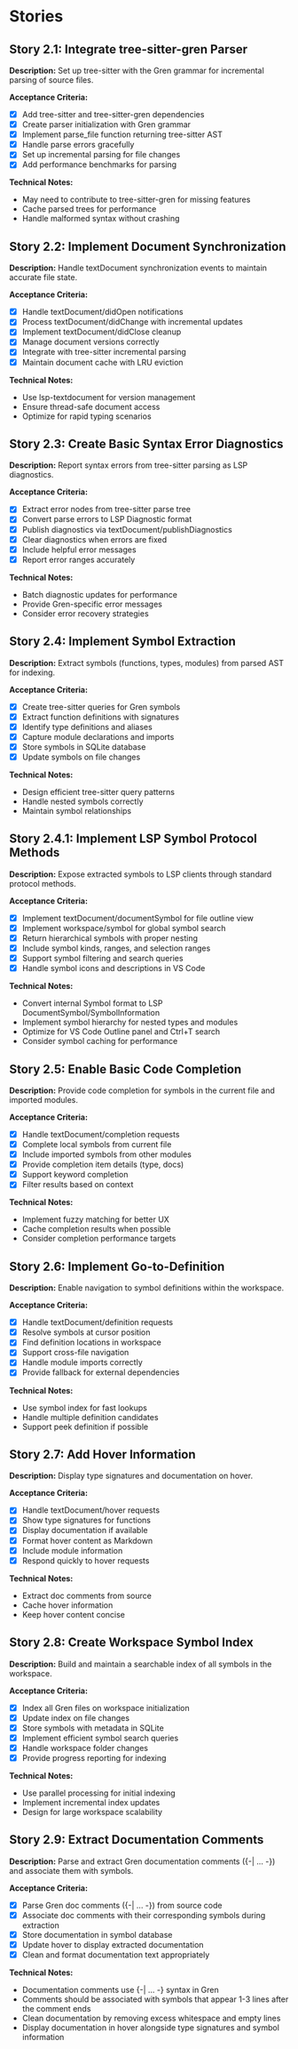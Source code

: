 # Stories

## Story 2.1: Integrate tree-sitter-gren Parser
**Description:** Set up tree-sitter with the Gren grammar for incremental parsing of source files.

**Acceptance Criteria:**
- [x] Add tree-sitter and tree-sitter-gren dependencies
- [x] Create parser initialization with Gren grammar
- [x] Implement parse_file function returning tree-sitter AST
- [x] Handle parse errors gracefully
- [x] Set up incremental parsing for file changes
- [x] Add performance benchmarks for parsing

**Technical Notes:**
- May need to contribute to tree-sitter-gren for missing features
- Cache parsed trees for performance
- Handle malformed syntax without crashing

## Story 2.2: Implement Document Synchronization
**Description:** Handle textDocument synchronization events to maintain accurate file state.

**Acceptance Criteria:**
- [x] Handle textDocument/didOpen notifications
- [x] Process textDocument/didChange with incremental updates
- [x] Implement textDocument/didClose cleanup
- [x] Manage document versions correctly
- [x] Integrate with tree-sitter incremental parsing
- [x] Maintain document cache with LRU eviction

**Technical Notes:**
- Use lsp-textdocument for version management
- Ensure thread-safe document access
- Optimize for rapid typing scenarios

## Story 2.3: Create Basic Syntax Error Diagnostics
**Description:** Report syntax errors from tree-sitter parsing as LSP diagnostics.

**Acceptance Criteria:**
- [x] Extract error nodes from tree-sitter parse tree
- [x] Convert parse errors to LSP Diagnostic format
- [x] Publish diagnostics via textDocument/publishDiagnostics
- [x] Clear diagnostics when errors are fixed
- [x] Include helpful error messages
- [x] Report error ranges accurately

**Technical Notes:**
- Batch diagnostic updates for performance
- Provide Gren-specific error messages
- Consider error recovery strategies

## Story 2.4: Implement Symbol Extraction
**Description:** Extract symbols (functions, types, modules) from parsed AST for indexing.

**Acceptance Criteria:**
- [x] Create tree-sitter queries for Gren symbols
- [x] Extract function definitions with signatures
- [x] Identify type definitions and aliases
- [x] Capture module declarations and imports
- [x] Store symbols in SQLite database
- [x] Update symbols on file changes

**Technical Notes:**
- Design efficient tree-sitter query patterns
- Handle nested symbols correctly
- Maintain symbol relationships

## Story 2.4.1: Implement LSP Symbol Protocol Methods
**Description:** Expose extracted symbols to LSP clients through standard protocol methods.

**Acceptance Criteria:**
- [x] Implement textDocument/documentSymbol for file outline view
- [x] Implement workspace/symbol for global symbol search
- [x] Return hierarchical symbols with proper nesting
- [x] Include symbol kinds, ranges, and selection ranges
- [x] Support symbol filtering and search queries
- [x] Handle symbol icons and descriptions in VS Code

**Technical Notes:**
- Convert internal Symbol format to LSP DocumentSymbol/SymbolInformation
- Implement symbol hierarchy for nested types and modules
- Optimize for VS Code Outline panel and Ctrl+T search
- Consider symbol caching for performance

## Story 2.5: Enable Basic Code Completion
**Description:** Provide code completion for symbols in the current file and imported modules.

**Acceptance Criteria:**
- [x] Handle textDocument/completion requests
- [x] Complete local symbols from current file
- [x] Include imported symbols from other modules
- [x] Provide completion item details (type, docs)
- [x] Support keyword completion
- [x] Filter results based on context

**Technical Notes:**
- Implement fuzzy matching for better UX
- Cache completion results when possible
- Consider completion performance targets

## Story 2.6: Implement Go-to-Definition
**Description:** Enable navigation to symbol definitions within the workspace.

**Acceptance Criteria:**
- [x] Handle textDocument/definition requests
- [x] Resolve symbols at cursor position
- [x] Find definition locations in workspace
- [x] Support cross-file navigation
- [x] Handle module imports correctly
- [x] Provide fallback for external dependencies

**Technical Notes:**
- Use symbol index for fast lookups
- Handle multiple definition candidates
- Support peek definition if possible

## Story 2.7: Add Hover Information
**Description:** Display type signatures and documentation on hover.

**Acceptance Criteria:**
- [x] Handle textDocument/hover requests
- [x] Show type signatures for functions
- [x] Display documentation if available
- [x] Format hover content as Markdown
- [x] Include module information
- [x] Respond quickly to hover requests

**Technical Notes:**
- Extract doc comments from source
- Cache hover information
- Keep hover content concise

## Story 2.8: Create Workspace Symbol Index
**Description:** Build and maintain a searchable index of all symbols in the workspace.

**Acceptance Criteria:**
- [x] Index all Gren files on workspace initialization
- [x] Update index on file changes
- [x] Store symbols with metadata in SQLite
- [x] Implement efficient symbol search queries
- [x] Handle workspace folder changes
- [x] Provide progress reporting for indexing

**Technical Notes:**
- Use parallel processing for initial indexing
- Implement incremental index updates
- Design for large workspace scalability

## Story 2.9: Extract Documentation Comments
**Description:** Parse and extract Gren documentation comments ({-| ... -}) and associate them with symbols.

**Acceptance Criteria:**
- [x] Parse Gren doc comments ({-| ... -}) from source code
- [x] Associate doc comments with their corresponding symbols during extraction
- [x] Store documentation in symbol database
- [x] Update hover to display extracted documentation
- [x] Clean and format documentation text appropriately

**Technical Notes:**
- Documentation comments use {-| ... -} syntax in Gren
- Comments should be associated with symbols that appear 1-3 lines after the comment ends
- Clean documentation by removing excess whitespace and empty lines
- Display documentation in hover alongside type signatures and symbol information
